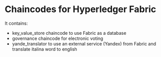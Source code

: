 # Chaincodes for Hyperledger Fabric

It contains:
- key_value_store chaincode to use Fabric as a database
- governance chaincode for electronic voting
- yande_translator to use an external service (Yandex) from Fabric and translate italina word to english